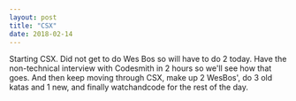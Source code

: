 ```yaml
---
layout: post
title: "CSX"
date: 2018-02-14
---
```


Starting CSX. Did not get to do Wes Bos so will have to do 2 today. Have the non-technical interview with Codesmith in 2 hours so we'll see how that goes. And then keep moving through CSX, make up 2 WesBos', do 3 old katas and 1 new, and finally watchandcode for the rest of the day.
